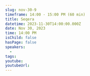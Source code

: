 ```yaml
---
slug: nov-30-9
timeframe: 14:00 - 15:00 PM (60 min)
title: Seqera
datetime: 2023-11-30T14:00:00.000Z
date: Nov 30, 2023
time: 14:00 PM
isChild: false
hasPage: false
speakers:
  -
tags:
youtube:
youtubeUrl:
---
```

